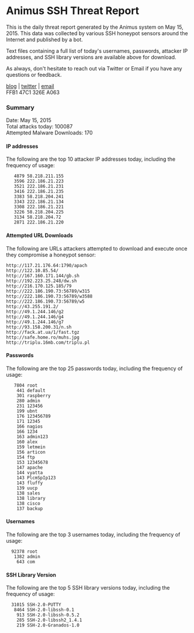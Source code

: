 # Animus SSH Threat Report

This is the daily threat report generated by the Animus system on May 15, 2015. This data was collected by various SSH honeypot sensors around the Internet and published by a bot.  

Text files containing a full list of today's usernames, passwords, attacker IP addresses, and SSH library versions are available above for download.  

As always, don't hesitate to reach out via Twitter or Email if you have any questions or feedback.  

[blog](http://morris.guru) | [twitter](https://twitter.com/andrew___morris) | [email](mailto:andrew@morris.guru)  
FFB1 47C1 326E A063  

### Summary

Date: May 15, 2015  
Total attacks today: 100087  
Attempted Malware Downloads: 170 

#### IP addresses
The following are the top 10 attacker IP addresses today, including the frequency of usage:
```
   4879 58.218.211.155
   3596 222.186.21.223
   3521 222.186.21.231
   3416 222.186.21.235
   3383 58.218.204.241
   3343 222.186.21.134
   3308 222.186.21.221
   3226 58.218.204.225
   3134 58.218.204.72
   2871 222.186.21.220
```

#### Attempted URL Downloads
The following are URLs attackers attempted to download and execute once they compromise a honeypot sensor:
```
http://117.21.176.64:1790/apach
http://122.10.85.54/
http://167.160.171.144/gb.sh
http://192.223.25.248/dw.sh
http://216.170.125.185/79
http://222.186.190.73:56789/w315
http://222.186.190.73:56789/w3588
http://222.186.190.73:56789/w5
http://43.255.191.2/
http://49.1.244.146/g2
http://49.1.244.146/g4
http://49.1.244.146/g7
http://93.158.200.31/n.sh
http://fack.at.ua/1/fast.tgz
http://safe.home.ro/muhs.jpg
http://triplu.16mb.com/triplu.pl
```

#### Passwords
The following are the top 25 passwords today, including the frequency of usage:
```
   7804 root
    441 default
    301 raspberry
    280 admin
    231 123456
    199 ubnt
    176 123456789
    171 12345
    166 nagios
    166 1234
    163 admin123
    160 alex
    159 letmein
    156 articon
    154 ftp
    153 12345678
    147 apache
    144 vyatta
    143 PlcmSpIp123
    143 fluffy
    139 uucp
    138 sales
    138 library
    138 cisco
    137 backup
```

#### Usernames
The following are the top 3 usernames today, including the frequency of usage:
```
  92378 root
   1382 admin
    643 com
```

#### SSH Library Version
The following are the top 5 SSH library versions today, including the frequency of usage:
```
  31015 SSH-2.0-PUTTY
   8464 SSH-2.0-libssh-0.1
    913 SSH-2.0-libssh-0.5.2
    285 SSH-2.0-libssh2_1.4.1
    219 SSH-2.0-Granados-1.0
```
